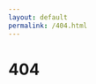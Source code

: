 ```yaml
---
layout: default
permalink: /404.html
---
```



<div class="centered">
<h1 class="text-center">404</h1>

<?xml version="1.0" encoding="utf-8"?>
<!-- Generator: Adobe Illustrator 19.0.0, SVG Export Plug-In . SVG Version: 6.00 Build 0)  -->
<svg version="1.1" id="Livello_1" xmlns="http://www.w3.org/2000/svg" xmlns:xlink="http://www.w3.org/1999/xlink" x="0px" y="0px"
	 viewBox="0 0 285 386" style="enable-background:new 0 0 285 386;" xml:space="preserve">
<style type="text/css">
	.st0{fill:#000000;}
</style>
<g id="XMLID_67_">
	<path id="XMLID_83_" class="st0" d="M214.7,309.9c-22.4-31.4-10.2-121.1-9.8-123.8l0,0l0-0.1c0,0,0,0,0,0l0-0.2c0,0,0-0.1,0-0.1
		c0.7-4.3,1.8-17.1,1.8-23.6c0-45.7-24.4-76.3-60.7-76.3c-36.5,0-62,31.4-62,76.3c0,8.1,1.3,17,2,21c0,0.2,0,0.3,0.1,0.5l0.1,0.3
		c0,0,0,0,0,0c0.1,0.7,0.3,1.5,0.5,2.2l0.1,0.9c9.6,65.4-5.4,117.4-19.7,149.4c0,0,0,0,0,0c-0.1,0.2-0.2,0.5-0.2,0.8
		c0,0.1,0,0.2,0,0.4c0,0.1,0,0.3,0,0.4c0,0.1,0,0.3,0,0.4c0,0.1,0,0.2,0,0.4c0,0.1,0.1,0.2,0.1,0.4c0,0.1,0.1,0.3,0.1,0.4
		c0,0.1,0.1,0.2,0.2,0.4c0.1,0.1,0.1,0.2,0.2,0.3c0.1,0.2,0.3,0.4,0.5,0.6c0,0,0,0,0,0c0,0,0,0,0.1,0c0.2,0.2,0.4,0.3,0.6,0.5
		c0.1,0.1,0.2,0.1,0.4,0.2c0.1,0.1,0.2,0.1,0.3,0.2c0,0,0,0,0,0c0.2,0.1,0.4,0.1,0.6,0.2c0.1,0,0.2,0.1,0.2,0.1c0.2,0,0.3,0,0.5,0.1
		c0.1,0,0.2,0,0.3,0c0.2,0,0.4,0,0.7-0.1c0.1,0,0.1,0,0.2,0c0.2,0,0.3-0.1,0.5-0.1c0.1,0,0.1,0,0.2-0.1c0.2-0.1,0.4-0.2,0.5-0.3
		c0,0,0,0,0.1,0c0.2-0.1,0.4-0.3,0.6-0.4c0,0,0,0,0.1,0c7.3-6.9,22.2-4.7,29.7-2.7c0.7,2.1,2.4,4.2,5,6.2
		c7.5,5.8,23.9,11.3,41.3,11.3c6.3,0,12.8-0.7,19-2.4c13.3-3.7,23.6-10.9,25.4-18c0.1-0.5,0.2-1.1,0.3-1.6
		c7.3-0.6,19.1-2.6,22.8-9.8C218.5,321,219.3,316.3,214.7,309.9z M210,320.2c-1.1,2.2-8,5.4-19.3,5.7
		c-11.5-12.5-12.2-31.2-12.2-31.4c-0.1-2.2-1.8-3.9-4-3.9c0,0-0.1,0-0.1,0c-2.2,0.1-4,1.9-3.9,4.1c0,0.9,0.8,23.3,15.7,38.1
		c0,0,0,0,0,0c0,0,0,0,0,0c0.1,0.1,0.1,0.1,0.1,0.1c0.4,1.8-5.8,8.9-19.9,12.7c-17.9,4.9-39.5,0.7-50.7-5.7c-3.6-2.1-4.8-3.7-5-4.2
		c0-1.8,1.3-4,3.1-7.4c5.7-10.4,16.3-29.6,18.2-82.2c0.1-2.2-1.6-4.1-3.9-4.1c-2.2-0.1-4.1,1.6-4.1,3.9
		c-1.8,50.7-11.9,68.9-17.2,78.6c-1.2,2.1-2.2,4-2.9,5.8c-5.6-1.3-16-3.1-25.2-0.7c13.2-33.4,24.9-82.9,16-143.7l-0.1-1
		c0-0.1,0-0.1,0-0.1c0,0,0-0.1,0-0.1c-0.2-0.7-0.3-1.4-0.5-2.2c-0.6-3.5-1.9-12.3-1.9-20.2c0-19.7,5.4-37.4,15.3-49.7
		c9.8-12.2,23.2-18.7,38.7-18.7c31.5,0,52.7,27.5,52.7,68.3c0,6.6-1.1,19.1-1.7,22.5h0l0,0.1c0,0,0,0,0,0l0,0c0,0,0,0.1,0,0.1
		c0,0,0,0.1,0,0.1c-0.6,3.9-13.3,95.3,11.2,129.6C209.4,316.3,210.7,318.7,210,320.2z"/>
	<circle id="XMLID_84_" class="st0" cx="164.8" cy="123.8" r="6.7"/>
	<circle id="XMLID_85_" class="st0" cx="127.6" cy="123.8" r="6.7"/>
	<path id="XMLID_86_" class="st0" d="M164.2,139.4c-1.9-1.2-4.3-0.6-5.5,1.3c-2.5,4.1-7.2,6.5-12.5,6.5c0,0,0,0,0,0
		c-5.3,0-10-2.4-12.5-6.5c-1.1-1.9-3.6-2.5-5.5-1.3c-1.9,1.1-2.5,3.6-1.3,5.5c3.9,6.5,11.2,10.4,19.3,10.4c0,0,0,0,0,0
		c8.2,0,15.4-3.9,19.3-10.4C166.7,143,166.1,140.5,164.2,139.4z"/>
</g>
<g id="XMLID_28_">
	<path id="XMLID_70_" class="st0" d="M13,59.7C13,59.7,13,59.7,13,59.7c-2.3-7.7,2.1-15.9,11.3-18.2c4.4-1.1,7.7-0.8,10.6,0.3
		c0.8,0.3,1.6,1,1.8,2.1c0.4,1.6-0.7,3.3-2.5,3.7c-0.9,0.2-1.5,0-2.1-0.1c-2.1-0.8-4.2-1-6.5-0.4c-5,1.3-7.4,6.1-6.1,10.7
		c0,0,0,0.1,0,0.1c1.3,4.6,5.7,7.5,10.5,6.3c2.6-0.7,4.1-1.9,5.6-3.7c0.4-0.5,1-0.9,1.7-1.1c1.6-0.4,3.2,0.6,3.6,2.1
		c0.2,0.9-0.1,1.8-0.5,2.4c-2,2.7-4.7,4.7-9.1,5.9C23.2,71.7,15.3,67.4,13,59.7z"/>
	<path id="XMLID_61_" class="st0" d="M54.8,49.5C54.8,49.5,54.8,49.4,54.8,49.5c-1.6-7.9,3.9-15.6,13.3-17.1
		c9.3-1.5,16.8,4.2,17.7,12.1c0,0,0,0.1,0,0.1c0.9,7.9-4.7,15.1-13.3,16.5C63.8,62.4,56.4,57.3,54.8,49.5z M79.1,45.5
		C79.1,45.5,79.1,45.5,79.1,45.5c-0.6-4.8-4.9-8.3-10.2-7.5c-5.3,0.8-8.2,5.4-7.4,10.1c0,0,0,0.1,0,0.1c0.8,4.7,5.1,8,10.2,7.2
		C76.7,54.6,79.7,50.3,79.1,45.5z"/>
	<path id="XMLID_59_" class="st0" d="M100.5,32.9c-0.2-0.3-0.3-0.8-0.4-1.1c-0.1-1.7,1.3-3.1,3.2-3.3c1.6-0.1,2.9,0.7,3.4,2
		c2.4,5.6,4.7,11.2,6.9,16.8c1.6-5.8,3.3-11.5,5.1-17.3c0.5-1.5,1.6-2.5,3.3-2.6c0.2,0,0.3,0,0.5,0c1.7-0.1,2.9,0.9,3.4,2.3
		c2.2,5.6,4.2,11.2,6.2,16.9c1.8-5.7,3.8-11.5,5.8-17.2c0.4-1.2,1.6-2.2,3.2-2.2c1.8,0,3.3,1.3,3.2,3c0,0.4-0.1,0.8-0.3,1.2
		c-2.9,7.3-5.7,14.6-8.3,22c-0.6,1.6-1.7,2.5-3.2,2.6c-0.2,0-0.4,0-0.6,0c-1.5,0-2.7-0.9-3.3-2.5c-2-5.3-4.1-10.6-6.2-15.9
		c-1.8,5.4-3.4,10.8-5.1,16.3c-0.5,1.6-1.6,2.6-3.1,2.7c-0.2,0-0.4,0-0.6,0c-1.5,0.1-2.7-0.8-3.4-2.3
		C107.2,47.1,103.9,40,100.5,32.9z"/>
	<path id="XMLID_56_" class="st0" d="M157.2,51.9c3.6-7.2,7.5-14.3,11.5-21.4c0.8-1.5,2.2-2.3,4.1-2.2c0.1,0,0.3,0,0.4,0
		c1.8,0.1,3,1.2,3.6,2.7c2.9,7.6,5.5,15.3,8.1,22.9c0.2,0.5,0.2,0.9,0.2,1.3c-0.2,1.6-1.6,2.8-3.3,2.6c-1.5-0.1-2.3-1.1-2.8-2.4
		c-0.5-1.5-1-3-1.5-4.6c-4.2-0.4-8.4-0.7-12.6-1c-0.8,1.5-1.5,3-2.3,4.5c-0.6,1.2-1.7,1.8-3,1.8c-1.6-0.1-2.8-1.4-2.7-3
		C156.8,52.7,156.9,52.3,157.2,51.9z M175.5,45.3c-1.1-3.2-2.2-6.4-3.3-9.5c-1.6,3-3.2,5.9-4.7,8.9C170.1,44.8,172.8,45,175.5,45.3z
		"/>
	<path id="XMLID_53_" class="st0" d="M205.3,35.5c0.3-1.7,1.9-2.8,3.8-2.5c3.5,0.5,6.9,1.1,10.4,1.8c3.8,0.7,6.5,2.3,8.1,4.4
		c1.3,1.9,1.8,4.2,1.2,6.8c0,0,0,0.1,0,0.1c-0.9,4.3-3.7,6.5-7.5,7.2c1.1,2,2.2,4,3.3,6c0.5,0.9,0.7,1.6,0.5,2.5
		c-0.4,1.7-2,2.5-3.5,2.2c-1.4-0.3-2.2-1.1-2.7-2.2c-1.5-2.9-3.1-5.7-4.7-8.6c-1.7-0.3-3.4-0.6-5-0.9c-0.3,2-0.7,4-1,6
		c-0.3,1.7-1.9,2.8-3.6,2.5c-1.7-0.3-2.9-1.8-2.6-3.5C203.1,50,204.2,42.8,205.3,35.5z M216.6,48c3.1,0.6,5.2-0.7,5.6-3
		c0,0,0-0.1,0-0.1c0.5-2.6-1.2-4.3-4.3-4.9c-2.1-0.4-4.3-0.8-6.4-1.1c-0.4,2.6-0.9,5.3-1.3,7.9C212.3,47.2,214.4,47.6,216.6,48z"/>
	<path id="XMLID_49_" class="st0" d="M248.5,44.1c0.4-1.7,2.2-2.6,4-2.2c2.7,0.7,5.5,1.5,8.2,2.2c9.3,2.6,13.7,10.4,11.3,17.9
		c0,0,0,0.1,0,0.1c-2.4,7.5-10.2,11.4-18.8,9c-2.6-0.7-5.1-1.4-7.7-2.1c-1.7-0.4-2.7-2.1-2.3-3.8C244.9,58.2,246.7,51.2,248.5,44.1z
		 M254.6,65.8c5,1.4,9.3-0.8,10.8-5.6c0,0,0-0.1,0-0.1c1.5-4.7-1-9.1-6.3-10.6c-1.6-0.5-3.3-0.9-4.9-1.3c-1.5,5.4-2.9,10.9-4.4,16.3
		C251.5,64.9,253,65.4,254.6,65.8z"/>
</g>
</svg>



</div>
